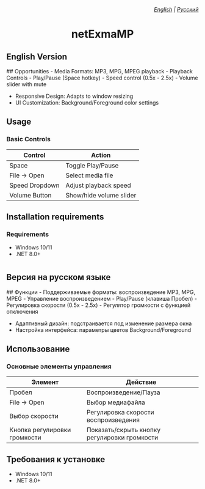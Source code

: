 <p align="right">
  <em> 
    <a href="#english">English</a> | 
    <a href="#russian">Русский</a>
  </em>
</p>
<h1 align="center">netExmaMP</h1>
<h2 id="english">English Version</h2>
## Opportunities
- Media Formats: MP3, MPG, MPEG playback
- Playback Controls
  - Play/Pause (Space hotkey)
  - Speed control (0.5x - 2.5x)
  - Volume slider with mute

- Responsive Design: Adapts to window resizing
- UI Customization: Background/Foreground color settings

## Usage
### Basic Controls
| Control        | Action                  |
|----------------|-------------------------|
| Space          | Toggle Play/Pause       |
| File → Open    | Select media file       |
| Speed Dropdown | Adjust playback speed   |
| Volume Button  | Show/hide volume slider |

## Installation requirements
### Requirements
- Windows 10/11
- .NET 8.0+

<h2 id="russian" style="margin-top: 40px;">Версия на русском языке</h2>
## Функции
- Поддерживаемые форматы: воспроизведение MP3, MPG, MPEG
- Управление воспроизведением
  - Play/Pause (клавиша Пробел)
  - Регулировка скорости (0.5x - 2.5x)
  - Регулятор громкости с функцией отключения

- Адаптивный дизайн: подстраивается под изменение размера окна
- Настройка интерфейса: параметры цветов Background/Foreground

## Использование
### Основные элементы управления
| Элемент        | Действие                  |
|----------------|-------------------------|
| Пробел          | Воспроизведение/Пауза       |
| File → Open    | Выбор медиафайла       |
| Выбор скорости | Регулировка скорости воспроизведения   |
| Кнопка регулировки громкости  | Показать/скрыть кнопку регулировки громкости |

## Требования к установке
- Windows 10/11
- .NET 8.0+
